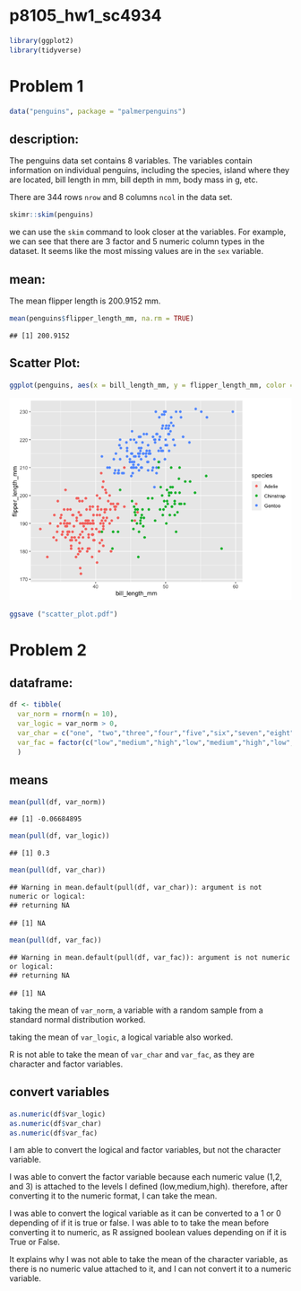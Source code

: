 p8105_hw1_sc4934
================

``` r
library(ggplot2)
library(tidyverse)
```

# Problem 1

``` r
data("penguins", package = "palmerpenguins")
```

## description:

The penguins data set contains 8 variables. The variables contain
information on individual penguins, including the species, island where
they are located, bill length in mm, bill depth in mm, body mass in g,
etc.

There are 344 rows `nrow` and 8 columns `ncol` in the data set.

``` r
skimr::skim(penguins)
```

we can use the `skim` command to look closer at the variables. For
example, we can see that there are 3 factor and 5 numeric column types
in the dataset. It seems like the most missing values are in the `sex`
variable.

## mean:

The mean flipper length is 200.9152 mm.

``` r
mean(penguins$flipper_length_mm, na.rm = TRUE)
```

    ## [1] 200.9152

## Scatter Plot:

``` r
ggplot(penguins, aes(x = bill_length_mm, y = flipper_length_mm, color = species)) + geom_point()
```

![](p8105_hw1_sc4934_files/figure-gfm/chunk_scatterplot-1.png)<!-- -->

``` r
ggsave ("scatter_plot.pdf")
```

# Problem 2

## dataframe:

``` r
df <- tibble(
  var_norm = rnorm(n = 10),
  var_logic = var_norm > 0,
  var_char = c("one", "two","three","four","five","six","seven","eight","nine","ten"),
  var_fac = factor(c("low","medium","high","low","medium","high","low","medium","high", "low" ))
  )
```

## means

``` r
mean(pull(df, var_norm))
```

    ## [1] -0.06684895

``` r
mean(pull(df, var_logic))
```

    ## [1] 0.3

``` r
mean(pull(df, var_char))
```

    ## Warning in mean.default(pull(df, var_char)): argument is not numeric or logical:
    ## returning NA

    ## [1] NA

``` r
mean(pull(df, var_fac))
```

    ## Warning in mean.default(pull(df, var_fac)): argument is not numeric or logical:
    ## returning NA

    ## [1] NA

taking the mean of `var_norm`, a variable with a random sample from a
standard normal distribution worked.

taking the mean of `var_logic`, a logical variable also worked.

R is not able to take the mean of `var_char` and `var_fac`, as they are
character and factor variables.

## convert variables

``` r
as.numeric(df$var_logic)
as.numeric(df$var_char)
as.numeric(df$var_fac)
```

I am able to convert the logical and factor variables, but not the
character variable.

I was able to convert the factor variable because each numeric value
(1,2, and 3) is attached to the levels I defined (low,medium,high).
therefore, after converting it to the numeric format, I can take the
mean.

I was able to convert the logical variable as it can be converted to a 1
or 0 depending of if it is true or false. I was able to to take the mean
before converting it to numeric, as R assigned boolean values depending
on if it is True or False.

It explains why I was not able to take the mean of the character
variable, as there is no numeric value attached to it, and I can not
convert it to a numeric variable.
